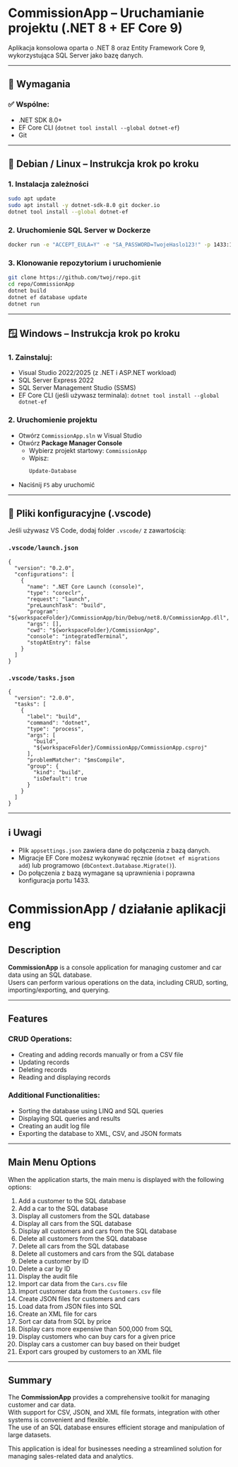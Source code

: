 # CommissionApp – Uruchamianie projektu (.NET 8 + EF Core 9)

Aplikacja konsolowa oparta o .NET 8 oraz Entity Framework Core 9, wykorzystująca SQL Server jako bazę danych.

---

## 🔧 Wymagania

### ✅ Wspólne:
- .NET SDK 8.0+
- EF Core CLI (`dotnet tool install --global dotnet-ef`)
- Git

---

## 🐧 Debian / Linux – Instrukcja krok po kroku

### 1. Instalacja zależności

```bash
sudo apt update
sudo apt install -y dotnet-sdk-8.0 git docker.io
dotnet tool install --global dotnet-ef
```

### 2. Uruchomienie SQL Server w Dockerze

```bash
docker run -e "ACCEPT_EULA=Y" -e "SA_PASSWORD=TwojeHaslo123!" -p 1433:1433 --name sqlserver -d mcr.microsoft.com/mssql/server:2022-latest
```

### 3. Klonowanie repozytorium i uruchomienie

```bash
git clone https://github.com/twoj/repo.git
cd repo/CommissionApp
dotnet build
dotnet ef database update
dotnet run
```

---

## 🪟 Windows – Instrukcja krok po kroku

### 1. Zainstaluj:
- Visual Studio 2022/2025 (z .NET i ASP.NET workload)
- SQL Server Express 2022
- SQL Server Management Studio (SSMS)
- EF Core CLI (jeśli używasz terminala): `dotnet tool install --global dotnet-ef`

### 2. Uruchomienie projektu

- Otwórz `CommissionApp.sln` w Visual Studio
- Otwórz **Package Manager Console**
  - Wybierz projekt startowy: `CommissionApp`
  - Wpisz:
    ```powershell
    Update-Database
    ```
- Naciśnij `F5` aby uruchomić

---

## 📂 Pliki konfiguracyjne (.vscode)

Jeśli używasz VS Code, dodaj folder `.vscode/` z zawartością:

### `.vscode/launch.json`

```
{
  "version": "0.2.0",
  "configurations": [
    {
      "name": ".NET Core Launch (console)",
      "type": "coreclr",
      "request": "launch",
      "preLaunchTask": "build",
      "program": "${workspaceFolder}/CommissionApp/bin/Debug/net8.0/CommissionApp.dll",
      "args": [],
      "cwd": "${workspaceFolder}/CommissionApp",
      "console": "integratedTerminal",
      "stopAtEntry": false
    }
  ]
}
```

### `.vscode/tasks.json`

```
{
  "version": "2.0.0",
  "tasks": [
    {
      "label": "build",
      "command": "dotnet",
      "type": "process",
      "args": [
        "build",
        "${workspaceFolder}/CommissionApp/CommissionApp.csproj"
      ],
      "problemMatcher": "$msCompile",
      "group": {
        "kind": "build",
        "isDefault": true
      }
    }
  ]
}
```

---

## ℹ️ Uwagi

- Plik `appsettings.json` zawiera dane do połączenia z bazą danych.
- Migracje EF Core możesz wykonywać ręcznie (`dotnet ef migrations add`) lub programowo (`dbContext.Database.Migrate()`).
- Do połączenia z bazą wymagane są uprawnienia i poprawna konfiguracja portu 1433.

# CommissionApp / działanie aplikacji eng

## Description

**CommissionApp** is a console application for managing customer and car data using an SQL database.  
Users can perform various operations on the data, including CRUD, sorting, importing/exporting, and querying.

---

## Features

### CRUD Operations:
- Creating and adding records manually or from a CSV file  
- Updating records  
- Deleting records  
- Reading and displaying records  

### Additional Functionalities:
- Sorting the database using LINQ and SQL queries  
- Displaying SQL queries and results  
- Creating an audit log file  
- Exporting the database to XML, CSV, and JSON formats  

---

## Main Menu Options

When the application starts, the main menu is displayed with the following options:

1. Add a customer to the SQL database  
2. Add a car to the SQL database  
3. Display all customers from the SQL database  
4. Display all cars from the SQL database  
5. Display all customers and cars from the SQL database  
6. Delete all customers from the SQL database  
7. Delete all cars from the SQL database  
8. Delete all customers and cars from the SQL database  
9. Delete a customer by ID  
10. Delete a car by ID  
11. Display the audit file  
12. Import car data from the `Cars.csv` file  
13. Import customer data from the `Customers.csv` file  
14. Create JSON files for customers and cars  
15. Load data from JSON files into SQL  
16. Create an XML file for cars  
17. Sort car data from SQL by price  
18. Display cars more expensive than 500,000 from SQL  
19. Display customers who can buy cars for a given price  
20. Display cars a customer can buy based on their budget  
21. Export cars grouped by customers to an XML file  

---

## Summary

The **CommissionApp** provides a comprehensive toolkit for managing customer and car data.  
With support for CSV, JSON, and XML file formats, integration with other systems is convenient and flexible.  
The use of an SQL database ensures efficient storage and manipulation of large datasets.  

This application is ideal for businesses needing a streamlined solution for managing sales-related data and analytics.
